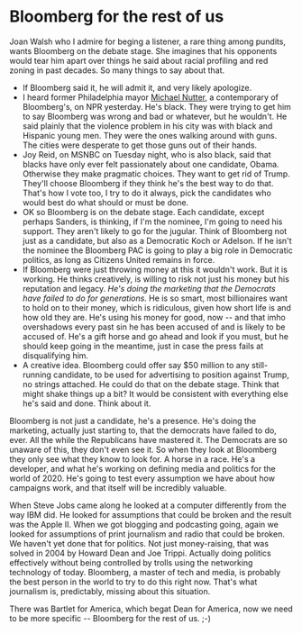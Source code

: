 # Bloomberg for the rest of us
Joan Walsh who I admire for beging a listener, a rare thing among pundits, wants Bloomberg on the debate stage. She imagines that his opponents would tear him apart over things he said about racial profiling and red zoning in past decades. So many things to say about that.
* If Bloomberg said it, he will admit it, and very likely apologize.  
* I heard former Philadelphia mayor <a href="https://whyy.org/episodes/nutter-stands-by-bloomberg-on-stop-and-frisk-and-the-campaign-trail/">Michael Nutter</a>, a contemporary of Bloomberg's, on NPR yesterday. He's black. They were trying to get him to say Bloomberg was wrong and bad or whatever, but he wouldn't. He said plainly that the violence problem in his city was with black and Hispanic young men. They were the ones walking around with guns. The cities were desperate to get those guns out of their hands. 
* Joy Reid, on MSNBC on Tuesday night, who is also black, said that blacks have only ever felt passionately about one candidate, Obama. Otherwise they make pragmatic choices. They want to get rid of Trump. They'll choose Bloomberg if they think he's the best way to do that. That's how I vote too, I try to do it always, pick the candidates who would best do what should or must be done. 
* OK so Bloomberg is on the debate stage. Each candidate, except perhaps Sanders, is thinking, if I'm the nominee, I'm going to need his support. They aren't likely to go for the jugular. Think of Bloomberg not just as a candidate, but also as a Democratic Koch or Adelson. If he isn't the nominee the Bloomberg PAC is going to play a big role in Democratic politics, as long as Citizens United remains in force. 
* If Bloomberg were just throwing money at this it wouldn't work. But it is working. He thinks creatively, is willing to risk not just his money but his reputation and legacy. <i>He's doing the marketing that the Democrats have failed to do for generations.</i> He is so smart, most billionaires want to hold on to their money, which is ridiculous, given how short life is and how old they are. He's using his money for good, now -- and that imho overshadows every past sin he has been accused of and is likely to be accused of. He's a gift horse and go ahead and look if you must, but he should keep going in the meantime, just in case the press fails at disqualifying him. 
* A creative idea. Bloomberg could offer say $50 million to any still-running candidate, to be used for advertising to position against Trump, no strings attached. He could do that on the debate stage. Think that might shake things up a bit? It would be consistent with everything else he's said and done. Think about it. 

Bloomberg is not just a candidate, he's a presence. He's doing the marketing, actually just starting to, that the democrats have failed to do, ever. All the while the Republicans have mastered it. The Democrats are so unaware of this, they don't even see it. So when they look at Bloomberg they only see what they know to look for. A horse in a race. He's a developer, and what he's working on defining media and politics for the world of 2020. He's going to test every assumption we have about how campaigns work, and that itself will be incredibly valuable. 

When Steve Jobs came along he looked at a computer differently from the way IBM did. He looked for assumptions that could be broken and the result was the Apple II. When we got blogging and podcasting going, again we looked for assumptions of print journalism and radio that could be broken. We haven't yet done that for politics. Not just money-raising, that was solved in 2004 by Howard Dean and Joe Trippi. Actually doing politics effectively without being controlled by trolls using the networking technology of today. Bloomberg, a master of tech and media, is probably the best person in the world to try to do this right now. That's what journalism is, predictably, missing about this situation. 

There was Bartlet for America, which begat Dean for America, now we need to be more specific -- Bloomberg for the rest of us. ;-)

